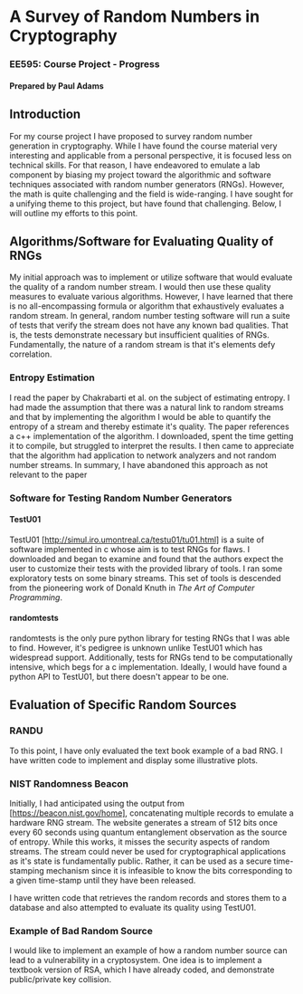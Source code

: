 # A Survey of Random Numbers in Cryptography
### EE595: Course Project - Progress 
#### Prepared by Paul Adams

## Introduction
For my course project I have proposed to survey random number generation in cryptography. 
While I have found the course material very interesting and applicable from a personal perspective, it is focused less on technical skills. For that reason, I have endeavored to  emulate a lab component by biasing my project toward the algorithmic and software techniques associated with random number generators (RNGs). However, the math is quite challenging and the field is wide-ranging. I have sought for a unifying theme to this project, but have found that challenging. Below, I will outline my efforts to this point.

 
## Algorithms/Software for Evaluating Quality of RNGs
My initial approach was to implement or utilize software that would evaluate the quality 
of a random number stream. I would then use these quality measures to evaluate various
algorithms. However, I have learned that there is no all-encompassing formula or algorithm
that exhaustively evaluates a random stream. In general, random number testing software
will run a suite of tests that verify the stream does not have any known bad qualities. 
That is, the tests demonstrate necessary but insufficient qualities of RNGs. 
Fundamentally, the nature of a random stream is that it's elements defy correlation.

### Entropy Estimation
I read the paper by Chakrabarti et al. on the subject of estimating entropy. I had made
the assumption that there was a natural link to random streams and that by implementing
the algorithm I would be able to quantify the entropy of a stream and thereby estimate
it's quality. The paper references a c++ implementation of the algorithm. I downloaded, 
spent the time getting it to compile, but struggled to interpret the results. I then 
came to appreciate that the algorithm had application to network analyzers and not random 
number streams. In summary, I have abandoned this approach as not relevant to the paper
 
### Software for Testing Random Number Generators
 
#### TestU01
TestU01 [http://simul.iro.umontreal.ca/testu01/tu01.html] is a suite of software implemented in c whose aim is to test RNGs for flaws. I downloaded and began to examine and found that the authors expect the user to customize their tests with the provided
library of tools. I ran some exploratory tests on some binary streams. This set of 
tools is descended from the pioneering work of Donald Knuth in *The Art of Computer 
Programming*. 
   
#### randomtests 
randomtests is the only pure python library for testing RNGs that I was able to find. 
However, it's pedigree is unknown unlike TestU01 which has widespread support. Additionally, tests for RNGs tend to be computationally intensive, which begs for a c
implementation. Ideally, I would have found a python API to TestU01, but there doesn't
appear to be one.
 
## Evaluation of Specific Random Sources

### RANDU
To this point, I have only evaluated the text book example of a bad RNG. I have written
code to implement and display some illustrative plots. 
 
### NIST Randomness Beacon
Initially, I had anticipated using the output from [https://beacon.nist.gov/home], 
concatenating multiple records to emulate a hardware RNG stream. The website generates
a stream of 512 bits once every 60 seconds using quantum entanglement observation as 
the source of entropy. While this works, it misses the security aspects of random streams. The stream could never be used for cryptographical applications as it's state is fundamentally public. Rather, it can be used as a secure time-stamping mechanism since
it is infeasible to know the bits corresponding to a given time-stamp until they have been
released. 
 
I have written code that retrieves the random records and stores them to a database and
also attempted to evaluate its quality using TestU01. 

### Example of Bad Random Source
I would like to implement an example of how a random number source can lead to a vulnerability in a cryptosystem. One idea is to implement a textbook version of RSA, 
which I have already coded, and demonstrate public/private key collision. 
